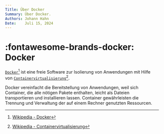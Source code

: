 ```yaml
---
Title: Über Docker 
Summary: Über Docker.
Authors: Johann Hahn
Date:    Juli 15, 2024
---
```


# :fontawesome-brands-docker: Docker

[`Docker`][Docker][^1] ist eine freie Software zur Isolierung von Anwendungen mit Hilfe von [`Containervirtualisierung`][Containervirtualisierung][^2].

Docker vereinfacht die Bereitstellung von Anwendungen, weil sich Container, die alle nötigen Pakete enthalten, leicht als Dateien transportieren und installieren lassen. Container gewährleisten die Trennung und Verwaltung der auf einem Rechner genutzten Ressourcen.

[Docker]: https://de.wikipedia.org/wiki/Docker_(Software)
[Containervirtualisierung]: https://de.wikipedia.org/wiki/Containervirtualisierung

[^1]: [Wikipedia - Docker](https://de.wikipedia.org/wiki/Docker_(Software))
[^2]: [Wikipedia - Containervirtualisierung](https://de.wikipedia.org/wiki/Containervirtualisierung)
